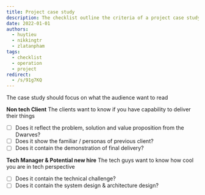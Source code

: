 ```yaml
---
title: Project case study
description: The checklist outline the criteria of a project case study article
date: 2022-01-01
authors:
  - huytieu
  - nikkingtr
  - zlatanpham
tags:
  - checklist
  - operation
  - project
redirect:
  - /s/91g7KQ
---
```


The case study should focus on what the audience want to read

**Non tech Client**
The clients want to know if you have capability to deliver their things

- [ ] Does it reflect the problem, solution and value proposition from the Dwarves?
- [ ] Does it show the familiar / personas of previous client?
- [ ] Does it contain the demonstration of final delivery?

**Tech Manager & Potential new hire**
The tech guys want to know how cool you are in tech perspective

- [ ] Does it contain the technical challenge?
- [ ] Does it contain the system design & architecture design?
